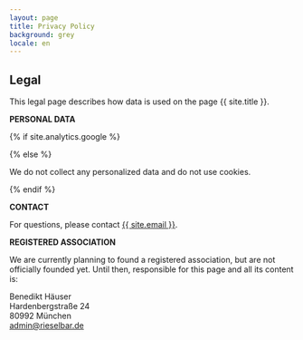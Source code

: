 ```yaml
---
layout: page
title: Privacy Policy
background: grey
locale: en
---
```


<div class="col-lg-12 text-center">
	<h2 class="section-heading text-uppercase">Legal</h2>
</div>

This legal page describes how data is used on the page {{ site.title }}.

**PERSONAL DATA**

{% if site.analytics.google %}

{% else %}

We do not collect any personalized data and do not use cookies.

{% endif %}

**CONTACT**

For questions, please contact <a href="mailto:{{ site.email }}">{{ site.email }}</a>.


**REGISTERED ASSOCIATION**

We are currently planning to found a registered association, but are not officially founded yet. Until then, responsible for this page and all its content is:

Benedikt Häuser\
Hardenbergstraße 24\
80992 München\
 <a href="mailto:admin@rieselbar.de">admin@rieselbar.de</a>
